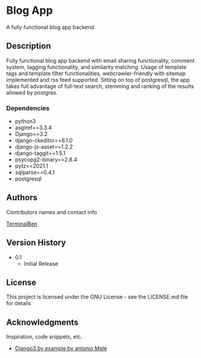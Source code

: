 # Blog App

A fully functional blog app backend

## Description

Fully functional blog app backend with email sharing functionality, comment system, tagging functionality, and similarity matching.
Usage of template tags and template filter functionalities, webcrawler-friendly with sitemap implemented and rss feed supported.
Sitting on top of postgresql, the app takes full advantage of full-text search, stemming and ranking of the results allowed by postgres.

### Dependencies
* python3
* asgiref==3.3.4
* Django==3.2
* django-ckeditor==6.1.0
* django-js-asset==1.2.2
* django-taggit==1.5.1
* psycopg2-binary==2.8.4
* pytz==2021.1
* sqlparse==0.4.1
* postgresql

## Authors

Contributors names and contact info

[TerminalBen](https://github.com/TerminalBen)


## Version History

* 0.1
    * Initial Release

## License

This project is licensed under the GNU License - see the LICENSE.md file for details

## Acknowledgments

Inspiration, code snippets, etc.
* [Django3 by example by antonio Melé](https://www.packtpub.com/product/django-3-by-example-third-edition/9781838981952)
